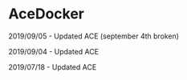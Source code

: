 # AceDocker
2019/09/05 - Updated ACE (september 4th broken)

2019/09/04 - Updated ACE

2019/07/18 - Updated ACE

